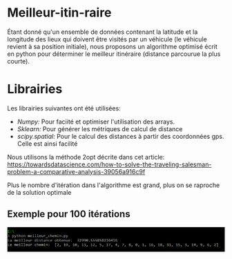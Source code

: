 # Meilleur-itin-raire
Étant donné qu'un ensemble de données contenant la latitude et la longitude des lieux qui doivent être visités par un véhicule (le véhicule revient à sa position initiale), nous proposons un algorithme optimisé écrit en python pour déterminer le meilleur itinéraire (distance parcourue la plus courte).

# Librairies
Les librairies suivantes ont été utilisées:
- *Numpy:* Pour faciité et optimiser l'utilisation des arrays.
- *Sklearn:* Pour générer les métriques de calcul de distance
- *scipy.spatial:* Pour le calcul des distances à partir des coordonnées gps. Celle est ainsi facilité

Nous utilisons la méthode 2opt décrite dans cet article: https://towardsdatascience.com/how-to-solve-the-traveling-salesman-problem-a-comparative-analysis-39056a916c9f

Plus le nombre d'itération dans l'algorithme est grand, plus on se raproche de la solution optimale

## Exemple pour 100 itérations
<img src="Capture d’écran 2020-10-07 003648.png"
     alt="Markdown Monster icon"
     style="float: left; margin-right: 10px;" />
